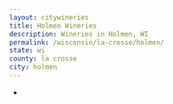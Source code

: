 ```yaml
---
layout: citywineries
title: Holmen Wineries
description: Wineries in Holmen, WI
permalink: /wisconsin/la-crosse/holmen/
state: wi
county: la crosse
city: holmen
---
```

-
